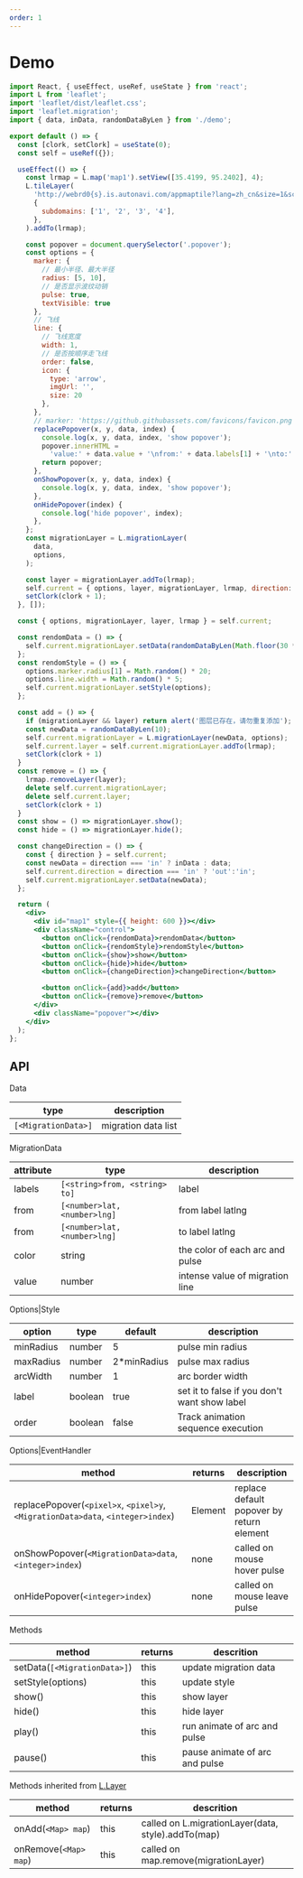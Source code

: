 ```yaml
---
order: 1
---
```


# Demo

```jsx
import React, { useEffect, useRef, useState } from 'react';
import L from 'leaflet';
import 'leaflet/dist/leaflet.css';
import 'leaflet.migration';
import { data, inData, randomDataByLen } from './demo';

export default () => {
  const [clork, setClork] = useState(0);
  const self = useRef({});

  useEffect(() => {
    const lrmap = L.map('map1').setView([35.4199, 95.2402], 4);
    L.tileLayer(
      'http://webrd0{s}.is.autonavi.com/appmaptile?lang=zh_cn&size=1&scale=1&style=8&x={x}&y={y}&z={z}',
      {
        subdomains: ['1', '2', '3', '4'],
      },
    ).addTo(lrmap);

    const popover = document.querySelector('.popover');
    const options = {
      marker: {
        // 最小半径、最大半径
        radius: [5, 10],
        // 是否显示波纹动销
        pulse: true,
        textVisible: true
      },
      // 飞线
      line: {
        // 飞线宽度
        width: 1,
        // 是否按顺序走飞线
        order: false,
        icon: {
          type: 'arrow',
          imgUrl: '',
          size: 20
        },
      },
      // marker: 'https://github.githubassets.com/favicons/favicon.png',
      replacePopover(x, y, data, index) {
        console.log(x, y, data, index, 'show popover');
        popover.innerHTML =
          'value:' + data.value + '\nfrom:' + data.labels[1] + '\nto:' + data.labels[0];
        return popover;
      },
      onShowPopover(x, y, data, index) {
        console.log(x, y, data, index, 'show popover');
      },
      onHidePopover(index) {
        console.log('hide popover', index);
      },
    };
    const migrationLayer = L.migrationLayer(
      data,
      options,
    );

    const layer = migrationLayer.addTo(lrmap);
    self.current = { options, layer, migrationLayer, lrmap, direction: 'in' };
    setClork(clork + 1);
  }, []);

  const { options, migrationLayer, layer, lrmap } = self.current;

  const rendomData = () => {
    self.current.migrationLayer.setData(randomDataByLen(Math.floor(30 * Math.random())));
  };
  const rendomStyle = () => {
    options.marker.radius[1] = Math.random() * 20;
    options.line.width = Math.random() * 5;
    self.current.migrationLayer.setStyle(options);
  };

  const add = () => {
    if (migrationLayer && layer) return alert('图层已存在，请勿重复添加');
    const newData = randomDataByLen(10);
    self.current.migrationLayer = L.migrationLayer(newData, options);
    self.current.layer = self.current.migrationLayer.addTo(lrmap);
    setClork(clork + 1)
  }
  const remove = () => {
    lrmap.removeLayer(layer);
    delete self.current.migrationLayer;
    delete self.current.layer;
    setClork(clork + 1)
  }
  const show = () => migrationLayer.show();
  const hide = () => migrationLayer.hide();

  const changeDirection = () => {
    const { direction } = self.current;
    const newData = direction === 'in' ? inData : data;
    self.current.direction = direction === 'in' ? 'out':'in';
    self.current.migrationLayer.setData(newData);
  };

  return (
    <div>
      <div id="map1" style={{ height: 600 }}></div>
      <div className="control">
        <button onClick={rendomData}>rendomData</button>
        <button onClick={rendomStyle}>rendomStyle</button>
        <button onClick={show}>show</button>
        <button onClick={hide}>hide</button>
        <button onClick={changeDirection}>changeDirection</button>

        <button onClick={add}>add</button>
        <button onClick={remove}>remove</button>
      </div>
      <div className="popover"></div>
    </div>
  );
};
```

## API

Data

| type                | description         |
| ------------------- | ------------------- |
| `[<MigrationData>]` | migration data list |

MigrationData

| attribute | type                          | description                     |
| --------- | ----------------------------- | ------------------------------- |
| labels    | `[<string>from, <string> to]` | label                           |
| from      | `[<number>lat, <number>lng]`  | from label latlng               |
| from      | `[<number>lat, <number>lng]`  | to label latlng                 |
| color     | string                        | the color of each arc and pulse |
| value     | number                        | intense value of migration line |

Options|Style

| option    | type    | default      | description                                  |
| --------- | ------- | ------------ | -------------------------------------------- |
| minRadius | number  | 5            | pulse min radius                             |
| maxRadius | number  | 2\*minRadius | pulse max radius                             |
| arcWidth  | number  | 1            | arc border width                             |
| label     | boolean | true         | set it to false if you don't want show label |
| order     | boolean | false        | Track animation sequence execution           |

Options|EventHandler

| method | returns | description |
| --- | --- | --- |
| replacePopover(`<pixel>x`, `<pixel>y`, `<MigrationData>data`, `<integer>index`) | Element | replace default popover by return element |
| onShowPopover(`<MigrationData>data`, `<integer>index`) | none | called on mouse hover pulse |
| onHidePopover(`<integer>index`) | none | called on mouse leave pulse |

Methods

| method                       | returns | descrition                     |
| ---------------------------- | ------- | ------------------------------ |
| setData(`[<MigrationData>]`) | this    | update migration data          |
| setStyle(options)            | this    | update style                   |
| show()                       | this    | show layer                     |
| hide()                       | this    | hide layer                     |
| play()                       | this    | run animate of arc and pulse   |
| pause()                      | this    | pause animate of arc and pulse |

Methods inherited from [L.Layer](https://leafletjs.com/reference-1.5.0.html#layer)

| method                | returns | descrition                                         |
| --------------------- | ------- | -------------------------------------------------- |
| onAdd(`<Map> map`)    | this    | called on L.migrationLayer(data, style).addTo(map) |
| onRemove(`<Map> map`) | this    | called on map.remove(migrationLayer)               |
